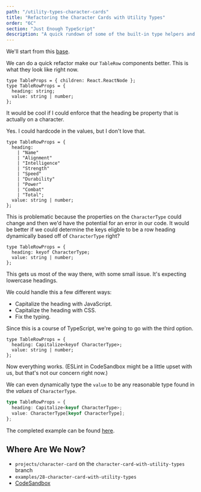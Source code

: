 ```yaml
---
path: "/utility-types-character-cards"
title: "Refactoring the Character Cards with Utility Types"
order: "6C"
section: "Just Enough TypeScript"
description: "A quick rundown of some of the built-in type helpers and whatnot."
---
```


We'll start from this [base][].

We can do a quick refactor make our `TableRow` components better. This is what they look like right now.

```tsx
type TableProps = { children: React.ReactNode };
type TableRowProps = {
  heading: string;
  value: string | number;
};
```

It would be cool if I could enforce that the heading be property that is actually on a character.

Yes. I could hardcode in the values, but I don't love that.

```tsx
type TableRowProps = {
  heading:
    | "Name"
    | "Alignment"
    | "Intelligence"
    | "Strength"
    | "Speed"
    | "Durability"
    | "Power"
    | "Combat"
    | "Total";
  value: string | number;
};
```

This is problematic because the properties on the `CharacterType` could change and then we'd have the potential for an error in our code. It would be better if we could determine the keys eligble to be a row heading dynamically based off of `CharacterType` right?

```tsx
type TableRowProps = {
  heading: keyof CharacterType;
  value: string | number;
};
```

This gets us most of the way there, with some small issue. It's expecting lowercase headings.

We could handle this a few different ways:

- Capitalize the heading with JavaScript.
- Capitalize the heading with CSS.
- Fix the typing.

Since this is a course of TypeScript, we're going to go with the third option.

```tsx
type TableRowProps = {
  heading: Capitalize<keyof CharacterType>;
  value: string | number;
};
```

Now everything works. (ESLint in CodeSandbox might be a little upset with us, but that's not our concern right now.)

We can even dynamically type the `value` to be any reasonable type found in the _values_ of `CharacterType`.

```ts
type TableRowProps = {
  heading: Capitalize<keyof CharacterType>;
  value: CharacterType[keyof CharacterType];
};
```

The completed example can be found [here][complete].

[base]: https://codesandbox.io/s/character-sheet-utility-types-base-48cqu
[complete]: https://codesandbox.io/s/character-sheet-utility-types-complete-jb8d4?file=/src/Table.tsx

## Where Are We Now?

- `projects/character-card` on the `character-card-with-utility-types` branch
- `examples/28-character-card-with-utility-types`
- [CodeSandbox][complete]
